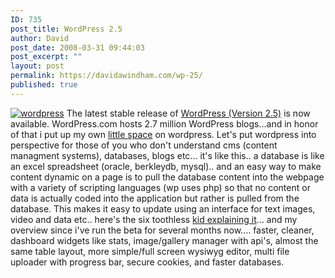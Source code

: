 ```yaml
---
ID: 735
post_title: WordPress 2.5
author: David
post_date: 2008-03-31 09:44:03
post_excerpt: ""
layout: post
permalink: https://davidawindham.com/wp-25/
published: true
---
```

<a href="http://wordpress.org/development/2008/03/wordpress-25-brecker/"><img src="http://davidawindham.com/images/wp25.png" alt="wordpress" /></a>
The latest stable release of <a href="http://wordpress.org/development/2008/03/wordpress-25-brecker/">WordPress (Version 2.5)</a> is now available.  WordPress.com hosts 2.7 million WordPress blogs...and in honor of that i put up my own <a href="http://windham.wordpress.com">little space</a> on wordpress.  Let's put wordpress into perspective for those of you who don't understand cms (content managment systems), databases, blogs etc... it's like this.. a database is like an excel spreadsheet (oracle, berkleydb, mysql).. and an easy way to make content dynamic on a page is to pull the database content into the webpage with a variety of scripting languages (wp uses php) so that no content or data is actually coded into the application but rather is pulled from the database.  This makes it easy to update using an interface for text images, video and data etc.. here's the six toothless <a href="http://wordpress.org/development/2008/03/wordpress-25-rc2/">kid explaining it</a>... and my overview since i've run the beta for several months now.... faster, cleaner, dashboard widgets like stats, image/gallery manager with api's, almost the same table layout, more simple/full screen wysiwyg editor, multi file uploader with progress bar, secure cookies, and faster databases.
